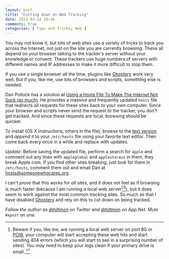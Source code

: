 ```yaml
---
layout: post
title: "Cutting down on Web Tracking"
date: 2013-03-18 10:46
comments: true
categories: [ Tips and Tricks, Web ]
---
```


You may not know it, but lots of web sites use a variety of tricks to track you across the Internet, not just on the site you are currently browsing. These all depend on your browser talking to the tracker's server without your knowledge or consent. These trackers use huge numbers of servers with different names and IP addresses to make it more difficult to stop them.

If you use a single browser *all* the time, plugins like [Ghostery](http://www.ghostery.com) work very well. But if you, like me, use lots of browsers and scripts, something else is needed.

Dan Pollock has a solution at [Using a Hosts File To Make The Internet Not Suck (as much)](http://someonewhocares.org/hosts/). He provides a massive and frequently updated `hosts` file that redirects all requests for these sites back to your own computer. Since your browser and scripts never send the request to the tracker, you don't get tracked. And since these requests are local, browsing should be quicker.

To install  <span class="light">(OS X instructions, others in the file)</span>, browse to the [text version](http://someonewhocares.org/hosts/hosts) and *append* it to your `/etc/hosts` file using your favorite text editor. Then come back every once in a while and replace with updates.

*Update:* Before saving the updated file, perform a search for `apple` and comment out any lines with `appleglobal` and `applestoreus` in them, they break Apple.com. If you find other sites breaking, just look for them in `/etc/hosts`, comment them out and email Dan at [hosts@someonewhocares.org](mailto:hosts@someonewhocares.org).

I can't *prove* that this works for *all* sites, and it does not feel as if browsing is much faster (because I am running a local web server<a href="#fn:1" id="fnref:1"><sup>[1]</sup></a>), but it does seem to work against the most common tracking sites. So much so that I have disabled [Ghostery](http://www.ghostery.com) and rely on this to cut down on being tracked.

*Follow the author as [@hiltmon](https://twitter.com/hiltmon) on Twitter and [@hiltmon](http://alpha.app.net/hiltmon) on App.Net. Mute `#xpost` on one.*

---
<div class="footnotes">
    <ol>
        <li id="fn:1">Beware if you, like me, are running a local web server on port 80 or <a href="http://pow.cx">POW</a>, your computer will start accepting these web hits and start sending 404 errors (which you will start to see in a surprising number of sites). You <em>may</em> need to keep your logs clean if your primary drive is small.<a href="#fnref:1" title="Back to Post"><sup>&#160;&#8617;</sup></a></li>
    </ol>
</div>